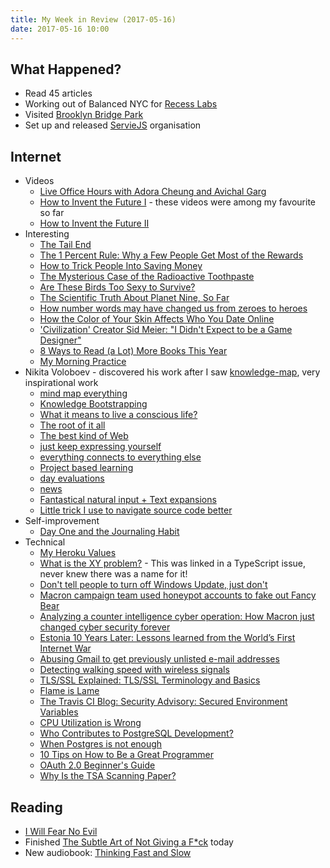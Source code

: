 ```yaml
---
title: My Week in Review (2017-05-16)
date: 2017-05-16 10:00
---
```


## What Happened?

* Read 45 articles
* Working out of Balanced NYC for [Recess Labs](http://www.recess-labs.com/)
* Visited [Brooklyn Bridge Park](https://www.instagram.com/p/BT9AniCDZOh/)
* Set up and released [ServieJS](https://github.com/serviejs) organisation

## Internet

* Videos
  * [Live Office Hours with Adora Cheung and Avichal Garg](https://www.youtube.com/watch?v=3ESoTBIDbpk)
  * [How to Invent the Future I](https://www.youtube.com/watch?v=ZDM33CMJvp8) - these videos were among my favourite so far
  * [How to Invent the Future II](https://www.youtube.com/watch?v=DIR6Rmhm3To)
* Interesting
  * [The Tail End](http://waitbutwhy.com/2015/12/the-tail-end.html)
  * [The 1 Percent Rule: Why a Few People Get Most of the Rewards](http://jamesclear.com/the-1-percent-rule)
  * [How to Trick People Into Saving Money](https://www.theatlantic.com/magazine/archive/2017/05/how-to-trick-people-into-saving-money/521421/)
  * [The Mysterious Case of the Radioactive Toothpaste](http://www.atlasobscura.com/articles/thorium-toothpaste-alsos-world-war-wwii-manhattan-project)
  * [Are These Birds Too Sexy to Survive?](https://www.nytimes.com/2017/05/05/opinion/sunday/are-these-birds-too-sexy-to-survive.html)
  * [The Scientific Truth About Planet Nine, So Far](http://www.forbes.com/sites/startswithabang/2017/05/09/the-scientific-truth-about-planet-nine-so-far/)
  * [How number words may have changed us from zeroes to heroes](https://www.newscientist.com/article/mg23431240-600-how-number-words-may-have-changed-us-from-zeroes-to-heroes/)
  * [How the Color of Your Skin Affects Who You Date Online](http://www.glamour.com/story/how-one-woman-confronted-the-issue-of-racial-bias-online-dating-sites)
  * ['Civilization' Creator Sid Meier: "I Didn't Expect to be a Game Designer"](http://www.glixel.com/interviews/civilization-creator-sid-meier-i-didnt-really-expect-to-be-a-game-designer-w480988)
  * [8 Ways to Read (a Lot) More Books This Year](https://hbr.org/2017/02/8-ways-to-read-a-lot-more-books-this-year)
  * [My Morning Practice](http://blog.pamelafox.org/2017/05/my-morning-practice.html)
* Nikita Voloboev - discovered his work after I saw [knowledge-map](https://github.com/nikitavoloboev/knowledge-map), very inspirational work
  * [mind map everything](https://medium.com/@NikitaVoloboev/mind-map-everything-d27670f70739#.p7w44kr44)
  * [Knowledge Bootstrapping](https://medium.com/@NikitaVoloboev/knowledge-bootstrapping-36c97e0dee19#.udmp9eotg)
  * [What it means to live a conscious life?](https://medium.com/@NikitaVoloboev/what-it-means-to-live-a-conscious-life-c96f6517077#.x3mzy1kcl)
  * [The root of it all](https://medium.com/@NikitaVoloboev/the-root-of-it-all-9b6ab6a77e1d#.yt6ici5rf)
  * [The best kind of Web](https://medium.com/@NikitaVoloboev/the-best-kind-of-web-3c9131a1fd99#.npi0ohf46)
  * [just keep expressing yourself](https://medium.com/@NikitaVoloboev/just-keep-expressing-yourself-306870791ae4#.3ilcote4m)
  * [everything connects to everything else](https://medium.com/@NikitaVoloboev/everything-connects-to-everything-else-c6a2d96a809d#.nn8gvwavn)
  * [Project based learning](https://medium.com/@NikitaVoloboev/project-based-learning-e511641869ca#.z6wr7ncu5)
  * [day evaluations](https://medium.com/@NikitaVoloboev/day-evaluations-5706f31c9c5e#.m4lw1eo32)
  * [news](https://medium.com/@NikitaVoloboev/news-d6bcaaf40121#.mtj9gqvyu)
  * [Fantastical natural input + Text expansions](https://medium.com/@NikitaVoloboev/fantastical-natural-input-text-expansions-3ea8cf7ccac3#.pv5937ncr)
  * [Little trick I use to navigate source code better](https://medium.com/@NikitaVoloboev/little-trick-i-use-to-navigate-source-code-better-bc958ccd821#.7y4y3jhqz)
* Self-improvement
  * [Day One and the Journaling Habit](http://www.sparkjournal.net/journal/2014/12/day-one-and-the-journaling-habit)
* Technical
  * [My Heroku Values](https://brandur.org/heroku-values)
  * [What is the XY problem?](https://meta.stackexchange.com/questions/66377/what-is-the-xy-problem) - This was linked in a TypeScript issue, never knew there was a name for it!
  * [Don't tell people to turn off Windows Update, just don't](https://www.troyhunt.com/dont-tell-people-to-turn-off-windows-update-just-dont/)
  * [Macron campaign team used honeypot accounts to fake out Fancy Bear](https://arstechnica.com/security/2017/05/macron-campaign-team-used-honeypot-accounts-to-fake-out-fancy-bear/)
  * [Analyzing a counter intelligence cyber operation: How Macron just changed cyber security forever](https://hackernoon.com/analyzing-a-counter-intelligence-cyber-operation-how-macron-just-changed-cyber-security-forever-22553abb038b?gi=ca56c38dda8d)
  * [Estonia 10 Years Later: Lessons learned from the World’s First Internet War](https://securityledger.com/2017/04/estonia-10-years-later-lessons-learned-from-the-worlds-first-internet-war/)
  * [Abusing Gmail to get previously unlisted e-mail addresses](https://blog.0day.rocks/abusing-gmail-to-get-previously-unlisted-e-mail-addresses-41544b62b2?gi=19b7c9978ff1)
  * [Detecting walking speed with wireless signals](http://news.mit.edu/2017/dina-katabi-csail-team-develop-wireless-system-to-detect-walking-speeds-0501)
  * [TLS/SSL Explained: TLS/SSL Terminology and Basics](https://dzone.com/articles/tlsssl-terminology-and-basics)
  * [Flame is Lame](https://www.f-secure.com/weblog/archives/00002383.html)
  * [The Travis CI Blog: Security Advisory: Secured Environment Variables](https://blog.travis-ci.com/2017-05-08-security-advisory)
  * [CPU Utilization is Wrong](http://www.brendangregg.com/blog/2017-05-09/cpu-utilization-is-wrong.html)
  * [Who Contributes to PostgreSQL Development?](http://rhaas.blogspot.com/2017/04/who-contributes-to-postgresql.html)
  * [When Postgres is not enough](https://medium.com/goiabada/when-postgres-is-not-enough-237b723be442)
  * [10 Tips on How to Be a Great Programmer ](https://dzone.com/articles/10-tips-on-how-to-be-a-great-programmer)
  * [OAuth 2.0 Beginner's Guide](https://dzone.com/articles/oauth-20-beginners-guide)
  * [Why Is the TSA Scanning Paper?](https://www.schneier.com/blog/archives/2017/05/why_is_the_tsa_.html)

## Reading

* [I Will Fear No Evil](https://www.goodreads.com/book/show/175325.I_Will_Fear_No_Evil)
* Finished [The Subtle Art of Not Giving a F*ck](https://www.goodreads.com/book/show/28257707-the-subtle-art-of-not-giving-a-f-ck) today
* New audiobook: [Thinking Fast and Slow](https://www.goodreads.com/book/show/11468377-thinking-fast-and-slow)
